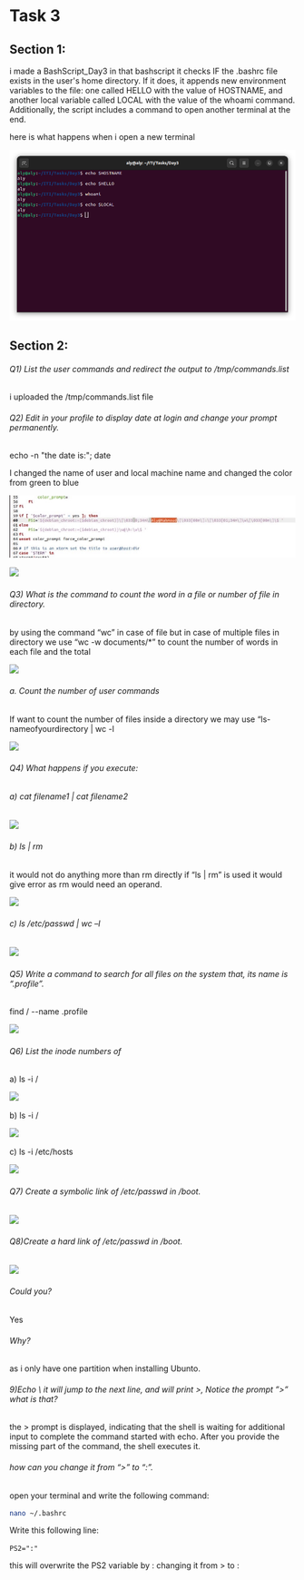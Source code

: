 # Task 3



## Section 1:

i made a BashScript_Day3 in that bashscript it checks IF the .bashrc file exists in the user's home
directory. If it does, it appends new environment variables to the file: one called
HELLO with the value of HOSTNAME, and another local variable called LOCAL
with the value of the whoami command. Additionally, the script includes a
command to open another terminal at the end.

here is what happens when i open a new terminal 

![](./READMEcache/Section1.png)

## Section 2:



###### Q1) List the user commands and redirect the output to /tmp/commands.list

i uploaded the /tmp/commands.list file

###### Q2) Edit in your profile to display date at login and change your prompt permanently.

echo -n "the date is:"; date

I changed the name of user and local machine name and changed the color from green to blue

![](./READMEcache/Q2.png)

![](./READMEcache/Q2_2.png)

###### Q3) What is the command to count the word in a file or number of file in directory.

by using the command “wc” in case of file but in case of multiple files in directory we use “wc -w documents/\*” to count the number of words in each file and the total

![](./READMEcache/Q3.png)

###### a. Count the number of user commands

If want to count the number of files inside a directory we may use “ls- nameofyourdirectory | wc -l

![](./READMEcache/Q3_2.png)

###### Q4) What happens if you execute:

###### a) cat filename1 | cat filename2

![](./READMEcache/Q4_a.png)

###### b) ls | rm

it would not do anything more than rm directly if “ls | rm” is used it would give error as rm would need an operand.

![](./READMEcache/Q4_b.png)

###### c) ls /etc/passwd | wc –l

![](./READMEcache/Q4_c.png)

###### Q5) Write a command to search for all files on the system that, its name is “.profile”.

find / --name .profile

![](./READMEcache/Q5.png)

###### Q6) List the inode numbers of

a) ls -i /

![](./READMEcache/Q6_a.png)

b) ls -i /

![](./READMEcache/Q6_b.png)

c) ls -i /etc/hosts

![](./READMEcache/Q6_c.png)

###### Q7) Create a symbolic link of /etc/passwd in /boot.

![](./READMEcache/Q7.png)

###### Q8)Create a hard link of /etc/passwd in /boot. 

![](./READMEcache/Q8.png)

###### Could you? 

Yes

###### Why?

as i only have one partition when installing Ubunto.

###### 9)Echo \ it will jump to the next line, and will print >, Notice the prompt ”>” what is that? 

the > prompt is displayed, indicating that the shell is waiting for additional input to complete the command started with echo. After you provide the missing part of the command, the shell executes it.

###### how can you change it from “>” to “:”.

open your terminal and write the following command:

```bash
nano ~/.bashrc
```

Write this following line:

`PS2=":"`

this will overwrite the PS2 variable by : changing it from > to :
